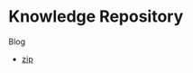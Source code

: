 # Knowledge Repository
Blog
* [zip](https://github.com/HK-Zhang/Rxjs6-Example/blob/master/Combination/zip.md)
